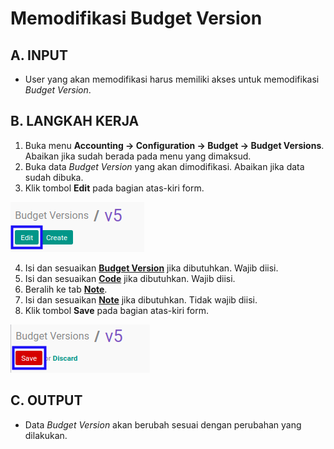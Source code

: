 # Memodifikasi Budget Version

## A. INPUT

* User yang akan memodifikasi harus memiliki akses untuk memodifikasi *Budget Version*.

## B. LANGKAH KERJA

1. Buka menu **Accounting -> Configuration -> Budget -> Budget Versions**. Abaikan jika sudah berada pada menu yang dimaksud.
2. Buka data *Budget Version* yang akan dimodifikasi. Abaikan jika data sudah dibuka.
3. Klik tombol **Edit** pada bagian atas-kiri form.

![](../../../img/budget-version/tombol-edit.png)

4. Isi dan sesuaikan **[Budget Version](./penjelasan.md#field-header-budget-version)** jika dibutuhkan. Wajib diisi.
5. Isi dan sesuaikan **[Code](./penjelasan.md#field-header-code)** jika dibutuhkan. Wajib diisi.
6. Beralih ke tab **[Note](./penjelasan.md#tab-note)**.
7. Isi dan sesuaikan **[Note](./penjelasan.md#field-note)** jika dibutuhkan. Tidak wajib diisi.
8. Klik tombol **Save** pada bagian atas-kiri form.

![](../../../img/budget-version/tombol-save-modifikasi.png)

## C. OUTPUT

* Data *Budget Version* akan berubah sesuai dengan perubahan yang dilakukan.
